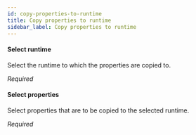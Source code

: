 ```yaml
---
id: copy-properties-to-runtime
title: Copy properties to runtime
sidebar_label: Copy properties to runtime
---
```

#### Select runtime
Select the runtime to which the properties are copied to.

<i>Required</i>

#### Select properties 
Select properties that are to be copied to the selected runtime.

<i>Required</i>

